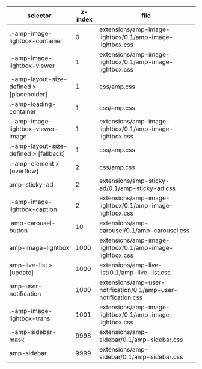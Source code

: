 selector                                    |   z-index   |   file
---                                         |   ---       |   ---
.-amp-image-lightbox-container              |   0         |   extensions/amp-image-lightbox/0.1/amp-image-lightbox.css
.-amp-image-lightbox-viewer                 |   1         |   extensions/amp-image-lightbox/0.1/amp-image-lightbox.css
.-amp-layout-size-defined > [placeholder]   |   1         |   css/amp.css
.-amp-loading-container                     |   1         |   css/amp.css
.-amp-image-lightbox-viewer-image           |   1         |   extensions/amp-image-lightbox/0.1/amp-image-lightbox.css
.-amp-layout-size-defined > [fallback]      |   1         |   css/amp.css
.-amp-element > [overflow]                  |   2         |   css/amp.css
amp-sticky-ad                               |   2         |   extensions/amp-sticky-ad/0.1/amp-sticky-ad.css
.-amp-image-lightbox-caption                |   2         |   extensions/amp-image-lightbox/0.1/amp-image-lightbox.css
.amp-carousel-button                        |   10        |   extensions/amp-carousel/0.1/amp-carousel.css
amp-image-lightbox                          |   1000      |   extensions/amp-image-lightbox/0.1/amp-image-lightbox.css
amp-live-list > [update]                    |   1000      |   extensions/amp-live-list/0.1/amp-live-list.css
amp-user-notification                       |   1000      |   extensions/amp-user-notification/0.1/amp-user-notification.css
.-amp-image-lightbox-trans                  |   1001      |   extensions/amp-image-lightbox/0.1/amp-image-lightbox.css
.-amp-sidebar-mask                          |   9998      |   extensions/amp-sidebar/0.1/amp-sidebar.css
amp-sidebar                                 |   9999      |   extensions/amp-sidebar/0.1/amp-sidebar.css